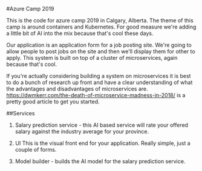 #Azure Camp 2019

This is the code for azure camp 2019 in Calgary, Alberta. The theme of this camp is around containers and Kubernetes. For good measure we're adding a little bit of AI into the mix because that's cool these days. 

Our application is an application form for a job posting site. We're going to allow people to post jobs on the site and then we'll display them for other to apply. This system is built on top of a cluster of microservices, again because that's cool. 

If you're actually considering building a system on microservices it is best to do a bunch of research up front and have a clear understanding of what the advantages and disadvantages of microservices are. https://dwmkerr.com/the-death-of-microservice-madness-in-2018/ is a pretty good article to get you started. 

##Services

1. Salary prediction service - this AI based service will rate your offered salary against the industry average for your province. 

2. UI This is the visual front end for your application. Really simple, just a couple of forms. 

3. Model builder - builds the AI model for the salary prediction service. 